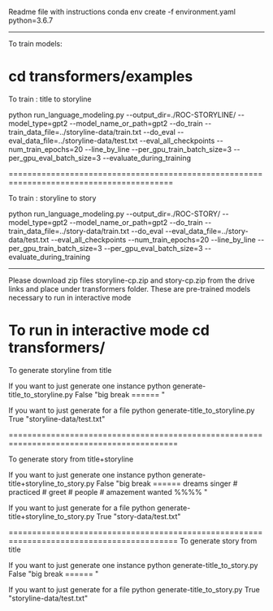 Readme file with instructions
conda env create -f environment.yaml python=3.6.7

----------------------------------------------------------------------------------------
To train models:

cd transformers/examples
========================================================================================
To train : title to storyline


python run_language_modeling.py --output_dir=./ROC-STORYLINE/ --model_type=gpt2 --model_name_or_path=gpt2 --do_train --train_data_file=../storyline-data/train.txt --do_eval --eval_data_file=../storyline-data/test.txt --eval_all_checkpoints --num_train_epochs=20 --line_by_line --per_gpu_train_batch_size=3 --per_gpu_eval_batch_size=3 --evaluate_during_training

=========================================================================================

To train : storyline to story


python run_language_modeling.py --output_dir=./ROC-STORY/ --model_type=gpt2 --model_name_or_path=gpt2 --do_train --train_data_file=../story-data/train.txt --do_eval --eval_data_file=../story-data/test.txt --eval_all_checkpoints --num_train_epochs=20 --line_by_line --per_gpu_train_batch_size=3 --per_gpu_eval_batch_size=3 --evaluate_during_training

--------------------------------------------------------------------------------------------
Please download zip files storyline-cp.zip and story-cp.zip from the drive links and place under transformers folder. These are pre-trained models necessary to run in interactive mode

To run in interactive mode 
cd transformers/
============================================================================================

To generate storyline from title


If you want to just generate one instance
python generate-title_to_storyline.py False "big break ====== "

If you want to just generate for a file
python generate-title_to_storyline.py True "storyline-data/test.txt"

==========================================================================================

To generate story from title+storyline


If you want to just generate one instance
python generate-title+storyline_to_story.py False "big break ====== dreams singer # practiced # greet # people # amazement wanted %%%% "

If you want to just generate for a file
python generate-title+storyline_to_story.py True "story-data/test.txt"

==========================================================================================
To generate story from title

If you want to just generate one instance
python generate-title_to_story.py False "big break ====== "

If you want to just generate for a file
python generate-title_to_story.py True "storyline-data/test.txt"
